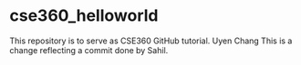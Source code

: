 # cse360_helloworld
This repository is to serve as CSE360 GitHub tutorial.
Uyen Chang
This is a change reflecting a commit done by Sahil.
